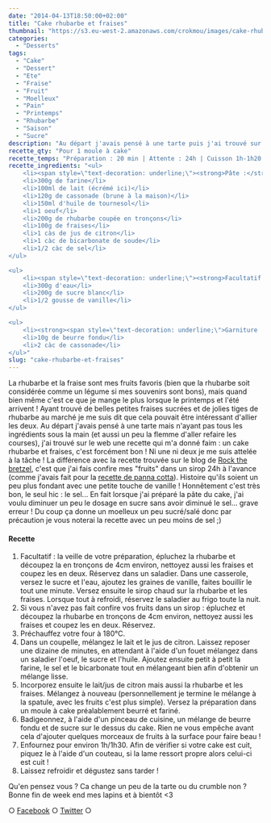 ```yaml
---
date: "2014-04-13T18:50:00+02:00"
title: "Cake rhubarbe et fraises"
thumbnail: "https://s3.eu-west-2.amazonaws.com/crokmou/images/cake-rhubarbe-fraise.jpg"
categories:
  - "Desserts"
tags:
  - "Cake"
  - "Dessert"
  - "Ete"
  - "Fraise"
  - "Fruit"
  - "Moelleux"
  - "Pain"
  - "Printemps"
  - "Rhubarbe"
  - "Saison"
  - "Sucre"
description: "Au départ j'avais pensé à une tarte puis j'ai trouvé sur le web une recette qui m'a donné faim : un cake rhubarbe et fraises, c'est forcément bon !"
recette_qty: "Pour 1 moule à cake"
recette_temps: "Préparation : 20 min | Attente : 24h | Cuisson 1h-1h20 min"
recette_ingredients: "<ul>
	<li><span style=\"text-decoration: underline;\"><strong>Pâte :</strong></span></li>
	<li>300g de farine</li>
	<li>100ml de lait (écrémé ici)</li>
	<li>120g de cassonade (brune à la maison)</li>
	<li>150ml d'huile de tournesol</li>
	<li>1 oeuf</li>
	<li>200g de rhubarbe coupée en tronçons</li>
	<li>100g de fraises</li>
	<li>1 càs de jus de citron</li>
	<li>1 càc de bicarbonate de soude</li>
	<li>1/2 càc de sel</li>
</ul>

<ul>
	<li><span style=\"text-decoration: underline;\"><strong>Facultatif pour le sirop :</strong></span></li>
	<li>300g d'eau</li>
	<li>200g de sucre blanc</li>
	<li>1/2 gousse de vanille</li>
</ul>

<ul>
	<li><strong><span style=\"text-decoration: underline;\">Garniture :</span></strong></li>
	<li>10g de beurre fondu</li>
	<li>2 càc de cassonade</li>
</ul>"
slug: "cake-rhubarbe-et-fraises"
---
```


La rhubarbe et la fraise sont mes fruits favoris (bien que la rhubarbe soit considérée comme un légume si mes souvenirs sont bons), mais quand bien même c'est ce que je mange le plus lorsque le printemps et l'été arrivent ! Ayant trouvé de belles petites fraises sucrées et de jolies tiges de rhubarbe au marché je me suis dit que cela pouvait être intéressant d'allier les deux. Au départ j'avais pensé à une tarte mais n'ayant pas tous les ingrédients sous la main (et aussi un peu la flemme d'aller refaire les courses), j'ai trouvé sur le web une recette qui m'a donné faim : un cake rhubarbe et fraises, c'est forcément bon ! Ni une ni deux je me suis attelée à la tâche ! La différence avec la recette trouvée sur le blog de [Rock the bretzel](http://rockthebretzel.com/pain-a-la-rhubarbe-et-a-la-fraise-glacage-a-la-cannelle/), c'est que j'ai fais confire mes "fruits" dans un sirop 24h à l'avance (comme j'avais fait pour la [recette de panna cotta](https://crokmou.com/panna-cotta-vegan-a-la-vanille-et-sa-gelee-de-rhubarbe-vegan-vanilla-panna-cotta-with-rhubarb-jelly/ "Panna cotta vegan à la vanille et sa gelée de rhubarbe {Vegan vanilla panna cotta with rhubarb jelly}")). Histoire qu'ils soient un peu plus fondant avec une petite touche de vanille ! Honnêtement c'est très bon, le seul hic : le sel... En fait lorsque j'ai préparé la pâte du cake, j'ai voulu diminuer un peu le dosage en sucre sans avoir diminué le sel... grave erreur ! Du coup ça donne un moelleux un peu sucré/salé donc par précaution je vous noterai la recette avec un peu moins de sel ;)

#### Recette

1.  Facultatif : la veille de votre préparation, épluchez la rhubarbe et découpez la en tronçons de 4cm environ, nettoyez aussi les fraises et coupez les en deux. Réservez dans un saladier. Dans une casserole, versez le sucre et l'eau, ajoutez les graines de vanille, faites bouillir le tout une minute. Versez ensuite le sirop chaud sur la rhubarbe et les fraises. Lorsque tout à refroidi, réservez le saladier au frigo toute la nuit.
2.  Si vous n'avez pas fait confire vos fruits dans un sirop : épluchez et découpez la rhubarbe en tronçons de 4cm environ, nettoyez aussi les fraises et coupez les en deux. Réservez.
3.  Préchauffez votre four à 180°C.
4.  Dans un coupelle, mélangez le lait et le jus de citron. Laissez reposer une dizaine de minutes, en attendant à l'aide d'un fouet mélangez dans un saladier l'oeuf, le sucre et l'huile. Ajoutez ensuite petit à petit la farine, le sel et le bicarbonate tout en mélangeant bien afin d'obtenir un mélange lisse.
5.  Incorporez ensuite le lait/jus de citron mais aussi la rhubarbe et les fraises. Mélangez à nouveau (personnellement je termine le mélange à la spatule, avec les fruits c'est plus simple). Versez la préparation dans un moule à cake préalablement beurré et fariné.
6.  Badigeonnez, à l'aide d'un pinceau de cuisine, un mélange de beurre fondu et de sucre sur le dessus du cake. Rien ne vous empêche avant cela d'ajouter quelques morceaux de fruits à la surface pour faire beau !
7.  Enfournez pour environ 1h/1h30\. Afin de vérifier si votre cake est cuit, piquez le à l'aide d'un couteau, si la lame ressort propre alors celui-ci est cuit !
8.  Laissez refroidir et dégustez sans tarder !

Qu'en pensez vous ? Ca change un peu de la tarte ou du crumble non ? Bonne fin de week end mes lapins et à bientôt <3

○ [Facebook](https://www.facebook.com/crokmou.blog) ○ [Twitter](https://twitter.com/Crokmou) ○